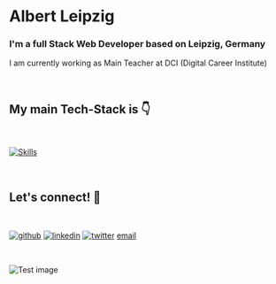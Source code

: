 # Albert Leipzig

### I'm a full Stack Web Developer based on Leipzig, Germany

I am currently working as Main Teacher at DCI (Digital Career Institute)

<br>

<div>

</div>

## My main Tech-Stack is 👇
<br>

[![Skills](https://skillicons.dev/icons?i=bash,html,scss,js,nodejs,express,mongodb,postman,d3,git,css,bootstrap,react,vue,vite,figma,firebase,rollupjs&perline=9)](https://skillicons.dev)

<br>



## Let's connect! 👋

<br>

[![github](https://skillicons.dev/icons?i=github)](https://www.linkedin.com/in/albert-clemente/)
[![linkedin](https://skillicons.dev/icons?i=linkedin)](https://www.linkedin.com/in/albert-clemente/)
[![twitter](https://skillicons.dev/icons?i=twitter)](https://github.com/AlbertLeipzig)
[email](mailto:albertclemvill@gmail.com)

 
<br>

![Test image](https://images.unsplash.com/photo-1610299736609-129411c176b8?ixlib=rb-4.0.3&ixid=MnwxMjA3fDB8MHxzZWFyY2h8NXx8bGVpcHppZ3xlbnwwfHwwfHw%3D&auto=format&fit=crop&w=500&q=60)

<br>
